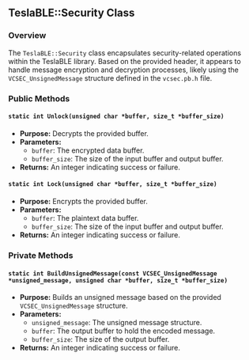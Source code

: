 ## TeslaBLE::Security Class

### Overview
The `TeslaBLE::Security` class encapsulates security-related operations within the TeslaBLE library. Based on the provided header, it appears to handle message encryption and decryption processes, likely using the `VCSEC_UnsignedMessage` structure defined in the `vcsec.pb.h` file.

### Public Methods

#### `static int Unlock(unsigned char *buffer, size_t *buffer_size)`
* **Purpose:** Decrypts the provided buffer.
* **Parameters:**
    * `buffer`: The encrypted data buffer.
    * `buffer_size`: The size of the input buffer and output buffer.
* **Returns:** An integer indicating success or failure.

#### `static int Lock(unsigned char *buffer, size_t *buffer_size)`
* **Purpose:** Encrypts the provided buffer.
* **Parameters:**
    * `buffer`: The plaintext data buffer.
    * `buffer_size`: The size of the input buffer and output buffer.
* **Returns:** An integer indicating success or failure.

### Private Methods
#### `static int BuildUnsignedMessage(const VCSEC_UnsignedMessage *unsigned_message, unsigned char *buffer, size_t *buffer_size)`
* **Purpose:** Builds an unsigned message based on the provided `VCSEC_UnsignedMessage` structure.
* **Parameters:**
    * `unsigned_message`: The unsigned message structure.
    * `buffer`: The output buffer to hold the encoded message.
    * `buffer_size`: The size of the output buffer.
* **Returns:** An integer indicating success or failure.
